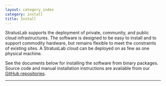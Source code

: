 ```yaml
---
layout: category_index
category: install
title: Install
---
```


StratusLab supports the deployment of private, community, and public
cloud infrastructures.  The software is designed to be easy to install
and to support commodity hardware, but remains flexible to meet the
constraints of existing sites.  A StratusLab cloud can be deployed on
as few as one physical machine.

See the documents below for installing the software from binary
packages.  Source code and manual installation instructions are
available from our [GitHub
repositories](https://github.com/StratusLab).

---------------

